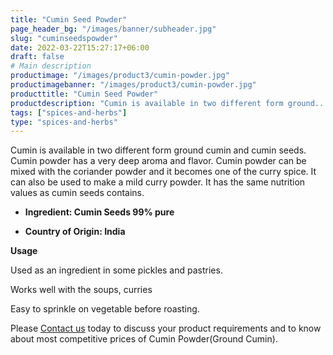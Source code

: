 ```yaml
---
title: "Cumin Seed Powder"
page_header_bg: "/images/banner/subheader.jpg"
slug: "cuminseedspowder"
date: 2022-03-22T15:27:17+06:00
draft: false
# Main description
productimage: "/images/product3/cumin-powder.jpg"
productimagebanner: "/images/product3/cumin-powder.jpg"
producttitle: "Cumin Seed Powder"
productdescription: "Cumin is available in two different form ground..."
tags: ["spices-and-herbs"]
type: "spices-and-herbs"
---
```



Cumin is available in two different form ground cumin and cumin seeds. Cumin powder has a very deep aroma and flavor. Cumin powder can be mixed with the coriander powder and it becomes one of the curry spice. It can also be used to make a mild curry powder. It has the same nutrition values as cumin seeds contains.

+ **Ingredient: Cumin Seeds 99% pure**
 
+ **Country of Origin: India**

**Usage**

Used as an ingredient in some pickles and pastries.

Works well with the soups, curries

Easy to sprinkle on vegetable before roasting.

Please [Contact us](/contactus) today to discuss your product requirements and to know about most competitive prices of Cumin Powder(Ground Cumin).